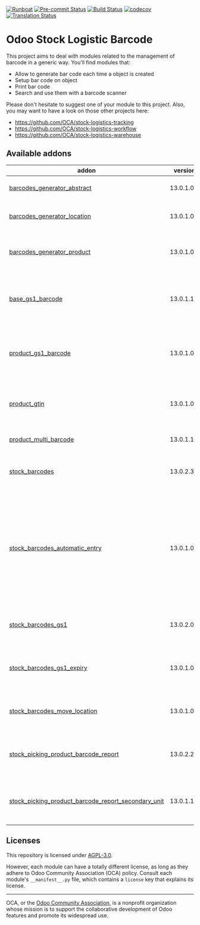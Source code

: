 
[![Runboat](https://img.shields.io/badge/runboat-Try%20me-875A7B.png)](https://runboat.odoo-community.org/builds?repo=OCA/stock-logistics-barcode&target_branch=13.0)
[![Pre-commit Status](https://github.com/OCA/stock-logistics-barcode/actions/workflows/pre-commit.yml/badge.svg?branch=13.0)](https://github.com/OCA/stock-logistics-barcode/actions/workflows/pre-commit.yml?query=branch%3A13.0)
[![Build Status](https://github.com/OCA/stock-logistics-barcode/actions/workflows/test.yml/badge.svg?branch=13.0)](https://github.com/OCA/stock-logistics-barcode/actions/workflows/test.yml?query=branch%3A13.0)
[![codecov](https://codecov.io/gh/OCA/stock-logistics-barcode/branch/13.0/graph/badge.svg)](https://codecov.io/gh/OCA/stock-logistics-barcode)
[![Translation Status](https://translation.odoo-community.org/widgets/stock-logistics-barcode-13-0/-/svg-badge.svg)](https://translation.odoo-community.org/engage/stock-logistics-barcode-13-0/?utm_source=widget)

<!-- /!\ do not modify above this line -->

# Odoo Stock Logistic Barcode

This project aims to deal with modules related to the management of barcode in a generic way. You'll find modules that:

 - Allow to generate bar code each time a object is created
 - Setup bar code on object
 - Print bar code
 - Search and use them with a barcode scanner

Please don't hesitate to suggest one of your module to this project. Also, you may want to have a look on those other projects here:

 - https://github.com/OCA/stock-logistics-tracking
 - https://github.com/OCA/stock-logistics-workflow
 - https://github.com/OCA/stock-logistics-warehouse

<!-- /!\ do not modify below this line -->

<!-- prettier-ignore-start -->

[//]: # (addons)

Available addons
----------------
addon | version | maintainers | summary
--- | --- | --- | ---
[barcodes_generator_abstract](barcodes_generator_abstract/) | 13.0.1.0.0 |  | Generate Barcodes for Any Models
[barcodes_generator_location](barcodes_generator_location/) | 13.0.1.0.0 |  | Generate Barcodes for Stock Locations
[barcodes_generator_product](barcodes_generator_product/) | 13.0.1.0.0 |  | Generate Barcodes for Products (Templates and Variants)
[base_gs1_barcode](base_gs1_barcode/) | 13.0.1.1.0 |  | Decoding API for GS1-128 (aka UCC/EAN-128) and GS1-Datamatrix
[product_gs1_barcode](product_gs1_barcode/) | 13.0.1.0.0 |  | Encoding for GS1-128 (aka UCC/EAN-128) and GS1-Datamatrix
[product_gtin](product_gtin/) | 13.0.1.0.0 |  | This module provides checks and management to EAN codes
[product_multi_barcode](product_multi_barcode/) | 13.0.1.1.0 |  | Multiple barcodes on products
[stock_barcodes](stock_barcodes/) | 13.0.2.3.1 |  | It provides read barcode on stock operations.
[stock_barcodes_automatic_entry](stock_barcodes_automatic_entry/) | 13.0.1.0.1 | [![AdriaGForgeFlow](https://github.com/AdriaGForgeFlow.png?size=30px)](https://github.com/AdriaGForgeFlow) | This module will automatically trigger the click event on a button with the class 'barcode-automatic-entry' after a barcode scanned has been processed.
[stock_barcodes_gs1](stock_barcodes_gs1/) | 13.0.2.0.2 |  | It provides read GS1 barcode on stock operations.
[stock_barcodes_gs1_expiry](stock_barcodes_gs1_expiry/) | 13.0.1.0.1 |  | It provides read expiry dates from GS1 barcode on stock operations.
[stock_barcodes_move_location](stock_barcodes_move_location/) | 13.0.1.0.1 |  | It provides read barcode on stock operations.
[stock_picking_product_barcode_report](stock_picking_product_barcode_report/) | 13.0.2.2.0 | [![CarlosRoca13](https://github.com/CarlosRoca13.png?size=30px)](https://github.com/CarlosRoca13) | It provides a wizard to select how many barcodes print.
[stock_picking_product_barcode_report_secondary_unit](stock_picking_product_barcode_report_secondary_unit/) | 13.0.1.1.0 | [![CarlosRoca13](https://github.com/CarlosRoca13.png?size=30px)](https://github.com/CarlosRoca13) | Set by default the maximum quantity of labels to print.

[//]: # (end addons)

<!-- prettier-ignore-end -->

## Licenses

This repository is licensed under [AGPL-3.0](LICENSE).

However, each module can have a totally different license, as long as they adhere to Odoo Community Association (OCA)
policy. Consult each module's `__manifest__.py` file, which contains a `license` key
that explains its license.

----
OCA, or the [Odoo Community Association](http://odoo-community.org/), is a nonprofit
organization whose mission is to support the collaborative development of Odoo features
and promote its widespread use.
